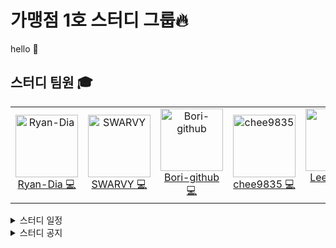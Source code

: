 # 가맹점 1호 스터디 그룹🔥
hello 👋


## 스터디 팀원 🎓

<table>
  <tr height="140px">
    <td align="center">
      <a href="https://github.com/Ryan-Dia">
        <img src="https://avatars1.githubusercontent.com/u/76567238" alt="Ryan-Dia" width="100" />
      </a>
      <br />
      <a href="https://github.com/Ryan-Dia">Ryan-Dia 💻</a>
    </td>
    <td align="center">
      <a href="https://github.com/SWARVY">
        <img src="https://avatars1.githubusercontent.com/u/53262430" alt="SWARVY" width="100" />
      </a>
      <br />
      <a href="https://github.com/SWARVY">SWARVY 💻</a>
    </td>
    <td align="center">
      <a href="https://github.com/Bori-github">
        <img src="https://avatars.githubusercontent.com/u/85009583" alt="Bori-github" width="100" />
      </a>
      <br />
      <a href="https://github.com/Bori-github">Bori-github 💻</a>
    </td>
    <td align="center">
      <a href="https://github.com/chee9835">
        <img src="https://avatars.githubusercontent.com/u/100351462" alt="chee9835" width="100" />
      </a>
      <br />
      <a href="https://github.com/chee9835">chee9835 💻</a>
    </td>
    <td align="center">
      <a href="https://github.com/Leemainsw">
        <img height="100px" width="100px" src="https://avatars.githubusercontent.com/u/48716775?v=4"/>
       </a>
      <br />
      <a href="https://github.com/Leemainsw">Leemainsw 💻</a>
    </td>
  </tr>
</table>


<details>
    <summary>스터디 일정</summary>
    <span> 2022.12.01  <a href="https://github.com/Gamangjum-lihou/javascript-baseball-refactor/pulls">Code Review</a> &nbsp  </span>
    <br>
    <span> 2022.12.06 <a href="https://github.com/Gamangjum-lihou/javascript-lotto-refactor/pulls">Code Review</a> &nbsp  </span>
    <br>
    <span> 2022.12.12 <a href="https://github.com/Gamangjum-lihou/javascript-racingcar-precourse/pulls">Code Review</a> &nbsp  </span>
    <br>
    <span> 2022.12.29 <a href="https://github.com/Gamangjum-lihou/effective-typescript-study">Effective Typescript</a> &nbsp  </span>
    <br>
    <span> 2023.01.07 <a href="https://github.com/Gamangjum-lihou/effective-typescript-study">Effective Typescript</a> &nbsp  </span>
    <br>
    <span> 2023.01.15 <a href="https://github.com/Gamangjum-lihou/effective-typescript-study">Effective Typescript</a> &nbsp  </span>
    <br>
    <span> 2023.01.20 <a href="https://github.com/Gamangjum-lihou/effective-typescript-study">Effective Typescript</a> &nbsp / &nbsp <a href="https://github.com/Gamangjum-lihou/coding-test-study"> Codding Test</a></span>
    <br>
    <span> 2023.02.04 <a href="https://github.com/Gamangjum-lihou/effective-typescript-study">Effective Typescript</a> &nbsp / &nbsp <a href="https://github.com/Gamangjum-lihou/coding-test-study"> Codding Test</a></span>
    <br>
    <span> 2023.02.11 <a href="https://github.com/Gamangjum-lihou/effective-typescript-study">Effective Typescript</a> &nbsp / &nbsp <a href="https://github.com/Gamangjum-lihou/coding-test-study"> Codding Test</a></span>
    <br>
    <span> 2023.02.18 <a href="https://github.com/Gamangjum-lihou/effective-typescript-study">Effective Typescript</a> &nbsp / &nbsp <a href="https://github.com/Gamangjum-lihou/coding-test-study"> Codding Test</a></span>
    <br>
    <span> 2023.02.28 방학 🏖️</span>
    <br>
    <span> 2023.03.04 <a href="https://github.com/Gamangjum-lihou/effective-typescript-study">Effective Typescript</a> &nbsp / &nbsp <a href="https://github.com/Gamangjum-lihou/coding-test-study"> Codding Test</a></span>
    <br>
    <span> 2023.03.12 <a href="https://github.com/Gamangjum-lihou/effective-typescript-study">Effective Typescript</a> &nbsp / &nbsp <a href="https://github.com/Gamangjum-lihou/coding-test-study"> Codding Test</a></span>
    <br>
  <span> 2023.03.19 <a href="https://github.com/Gamangjum-lihou/effective-typescript-study">Effective Typescript</a> &nbsp / &nbsp <a href="https://github.com/Gamangjum-lihou/coding-test-study"> Codding Test</a></span>
    <br>
    <span> 2023.03.25 <a href="https://github.com/Gamangjum-lihou/effective-typescript-study">Effective Typescript</a> &nbsp / &nbsp <a href="https://github.com/Gamangjum-lihou/coding-test-study"> Codding Test</a></span>
    <br>
    <span> 2023.04.02 <a href="https://github.com/Gamangjum-lihou/effective-typescript-study">Effective Typescript</a> &nbsp / &nbsp <a href="https://github.com/Gamangjum-lihou/coding-test-study"> Codding Test</a></span>
    <br>
    <span> 2023.04.09 <a href="https://github.com/Gamangjum-lihou/effective-typescript-study">Effective Typescript</a> &nbsp / &nbsp <a href="https://github.com/Gamangjum-lihou/coding-test-study"> Codding Test</a></span>
    <br>
    <span> 2023.04.16 <a href="https://github.com/Gamangjum-lihou/effective-typescript-study">Effective Typescript</a> &nbsp / &nbsp <a href="https://github.com/Gamangjum-lihou/coding-test-study"> Codding Test</a></span>
    <br>
    <span> 2023.04.23 <a href="https://github.com/Gamangjum-lihou/effective-typescript-study">Effective Typescript</a> &nbsp / &nbsp <a href="https://github.com/Gamangjum-lihou/coding-test-study"> Codding Test</a></span>
    <br>
    <span> 2023.04.30 <a href="https://github.com/Gamangjum-lihou/effective-typescript-study">Effective Typescript</a> &nbsp / &nbsp <a href="https://github.com/Gamangjum-lihou/coding-test-study"> Codding Test</a></span>
    <br>
  <span> 2023.05.07 <a href="https://github.com/Gamangjum-lihou/effective-typescript-study">Effective Typescript</a> &nbsp / &nbsp <a href="https://github.com/Gamangjum-lihou/coding-test-study"> Codding Test</a></span>
    <br>
    <span> 2023.05.14 <a href="https://github.com/Gamangjum-lihou/effective-typescript-study">Effective Typescript</a> &nbsp / &nbsp <a href="https://github.com/Gamangjum-lihou/coding-test-study"> Codding Test</a> &nbsp / &nbsp <a href="https://github.com/Gamangjum-lihou/typescript-baseball-refactor">Effective Typescript Task</a></span>
    <br>
    <span> 2023.05.21 <a href="https://github.com/Gamangjum-lihou/effective-typescript-study">Effective Typescript</a> &nbsp / &nbsp <a href="https://github.com/Gamangjum-lihou/coding-test-study"> Codding Test</a> &nbsp / &nbsp<a href="https://github.com/Gamangjum-lihou/study-log-archive">Study Log Archive</a>&nbsp / &nbsp <a href="https://github.com/Gamangjum-lihou/typescript-baseball-refactor">Effective Typescript Task</a></span>
    <br>
    <span> 2023.05.28 <a href="https://github.com/Gamangjum-lihou/effective-typescript-study">Effective Typescript</a> &nbsp / &nbsp <a href="https://github.com/Gamangjum-lihou/coding-test-study"> Codding Test</a>
    <a href="https://github.com/Gamangjum-lihou/study-log-archive"></a> &nbsp / &nbsp <a href="https://github.com/Gamangjum-lihou/study-log-archive">Study Log Archive</a></span></span>
    <br>
    <span> 2023.06.03 <a href="https://github.com/Gamangjum-lihou/effective-typescript-study">Effective Typescript</a> &nbsp / &nbsp <a href="https://github.com/Gamangjum-lihou/coding-test-study"> Codding Test</a> &nbsp / &nbsp <a href="https://github.com/Gamangjum-lihou/study-log-archive">Study Log Archive</a></span>
    <br>
    <span> 2023.06.11 <a href="https://github.com/Gamangjum-lihou/effective-typescript-study">Effective Typescript</a> &nbsp / &nbsp <a href="https://github.com/Gamangjum-lihou/coding-test-study"> Codding Test</a>
    <a href="https://github.com/Gamangjum-lihou/study-log-archive"></a> &nbsp / &nbsp <a href="https://github.com/Gamangjum-lihou/study-log-archive">Study Log Archive</a></span>
    <br>
    <span> 2023.06.16 <a href="https://github.com/Gamangjum-lihou/effective-typescript-study">Effective Typescript</a> &nbsp / &nbsp <a href="https://github.com/Gamangjum-lihou/coding-test-study"> Codding Test</a>
    <a href="https://github.com/Gamangjum-lihou/study-log-archive"></a> &nbsp / &nbsp <a href="https://github.com/Gamangjum-lihou/study-log-archive">Study Log Archive</a></span>
    <br>
    <span> 2023.06.24 방학 🏖️</span>
    <br>
    <span> 2023.07.01 <a href="https://github.com/Gamangjum-lihou/effective-typescript-study">Effective Typescript</a> &nbsp / &nbsp <a href="https://github.com/Gamangjum-lihou/coding-test-study"> Codding Test</a>
    <a href="https://github.com/Gamangjum-lihou/study-log-archive"></a> &nbsp / &nbsp <a href="https://github.com/Gamangjum-lihou/study-log-archive">Study Log Archive</a></span>
    <br>
    <span> 2023.07.08 <a href="https://github.com/Gamangjum-lihou/effective-typescript-study">Effective Typescript</a> &nbsp / &nbsp <a href="https://github.com/Gamangjum-lihou/coding-test-study"> Codding Test</a>
    <a href="https://github.com/Gamangjum-lihou/study-log-archive"></a> &nbsp / &nbsp <a href="https://github.com/Gamangjum-lihou/study-log-archive">Study Log Archive</a></span>
    <br>
    <span> 2023.07.16 Toss-Next Challenge 2023 리팩터링, 코드 리뷰 및 Effective typescript 적용해보기(대외비)</span>
    <br>
    <span> 2023.07.23 <a href="https://github.com/Gamangjum-lihou/effective-typescript-study">Effective Typescript</a> &nbsp / &nbsp <a href="https://github.com/Gamangjum-lihou/coding-test-study"> Codding Test</a>
    <a href="https://github.com/Gamangjum-lihou/study-log-archive"></a> &nbsp / &nbsp <a href="https://github.com/Gamangjum-lihou/study-log-archive">Study Log Archive</a></span>
    <br>
</span>
</details>


<details>
   <summary>스터디 공지</summary>
  <img width="300" height="350px" alt="image" src="https://github.com/Gamangjum-lihou/.github-private/assets/76567238/cce4bfc0-427f-41ab-959b-7bca02ab4ea0">
  <img width="300" height="350px" alt="image" src="https://github.com/Gamangjum-lihou/.github-private/assets/76567238/f7fe311b-3606-4bce-99df-bd48d060b835">
  <img width="300" height="350px" alt="image" src="https://github.com/Gamangjum-lihou/.github-private/assets/76567238/960135be-b44a-48a0-9ac1-a8677e41b7c5">
  <img width="300" height="350px" alt="image" src="https://github.com/Gamangjum-lihou/.github-private/assets/76567238/687be9c7-61ec-4ef7-89ed-424fd4b39118">
  <img width="300" height="350px" alt="image" src="https://github.com/Gamangjum-lihou/.github-private/assets/76567238/74e9e7b3-93c3-4306-bc1d-7d903677dbee">
  <img width="300" height="350px" alt="image" src="https://github.com/Gamangjum-lihou/.github-private/assets/76567238/890d9814-3db1-4746-b773-326817cfb1d2">
  <img width="300" height="350px" alt="image" src="https://github.com/Gamangjum-lihou/.github-private/assets/76567238/2de59c7e-f2dd-4f49-b333-9a3d2ff0e332">
  <img width="300" height="350px" alt="image" src="https://github.com/Gamangjum-lihou/.github-private/assets/76567238/0a5b29cd-9660-47cd-acad-cc4322c4ddcb">
  <img width="300" height="350px" alt="image" src="https://github.com/Gamangjum-lihou/.github-private/assets/76567238/8b0f77d1-b4ad-4d42-b39c-7e4f17caddc4">
  <img width="300" height="350px" alt="image" src="https://github.com/Gamangjum-lihou/.github-private/assets/76567238/3f1be0b7-b527-40df-87d9-22c9cfbe1a84">
  <img width="300" height="350px" alt="image" src="https://github.com/Gamangjum-lihou/.github-private/assets/76567238/87322e75-ee28-41ce-9b6f-88236b458a38">
  <img width="300" height="350px" alt="image" src="https://github.com/Gamangjum-lihou/.github-private/assets/76567238/599f73fe-b9ec-433f-9b9b-8f913aefa68b">
  <img width="300" height="350px" alt="image" src="https://github.com/Gamangjum-lihou/.github-private/assets/76567238/595e53f2-0b71-45aa-b525-f4a8e38ed2c7">
</details>


